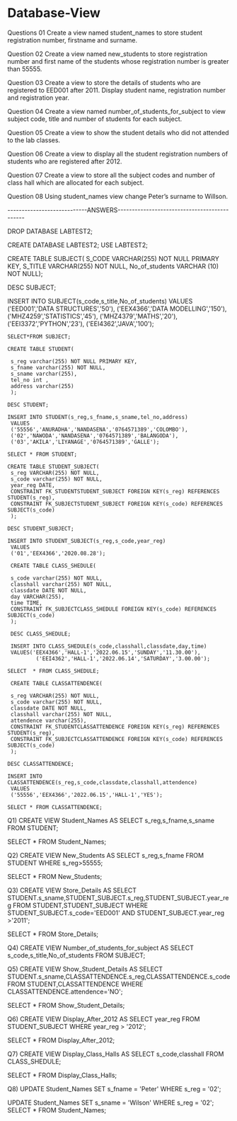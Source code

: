 # Database-View

Questions 01
Create a view named student_names to store student registration number, firstname and surname.

Question 02
Create a view named new_students to store registration number and first name of the students whose
registration number is greater than 55555.

Question 03
Create a view to store the details of students who are registered to EED001 after 2011. Display student
name, registration number and registration year.

Question 04
Create a view named number_of_students_for_subject to view subject code, title and number of
students for each subject.

Question 05
Create a view to show the student details who did not attended to the lab classes.

Question 06
Create a view to display all the student registration numbers of students who are registered after 2012.

Question 07
Create a view to store all the subject codes and number of class hall which are allocated for
each
subject.

Question 08
Using student_names view change Peter’s surname to Willson.

----------------------------ANSWERS---------------------------------------------

DROP DATABASE LABTEST2;
 

CREATE DATABASE LABTEST2;
  USE LABTEST2;

  CREATE TABLE SUBJECT(
     S_CODE VARCHAR(255) NOT NULL PRIMARY KEY,
     S_TITLE VARCHAR(255) NOT NULL,
     No_of_students VARCHAR (10) NOT NULL);


  DESC SUBJECT;

  INSERT INTO SUBJECT(s_code,s_title,No_of_students)
     VALUES
     ('EED001','DATA STRUCTURES','50'),
     ('EEX4366','DATA MODELLING','150'),
     ('MHZ4259','STATISTICS','45'),
     ('MHZ4379','MATHS','20'),
     ('EEI3372','PYTHON','23'),
     ('EEI4362','JAVA','100');

    SELECT*FROM SUBJECT;

    CREATE TABLE STUDENT(
    
     s_reg varchar(255) NOT NULL PRIMARY KEY,
     s_fname varchar(255) NOT NULL,
     s_sname varchar(255),
     tel_no int ,
     address varchar(255)
     );

    DESC STUDENT;

    INSERT INTO STUDENT(s_reg,s_fname,s_sname,tel_no,address)
     VALUES
     ('55556','ANURADHA','NANDASENA','0764571389','COLOMBO'),
     ('02','NAWODA','NANDASENA','0764571389','BALANGODA'),
     ('03','AKILA','LIYANAGE','0764571389','GALLE');

    SELECT * FROM STUDENT;

    CREATE TABLE STUDENT_SUBJECT(
     s_reg VARCHAR(255) NOT NULL,
     s_code varchar(255) NOT NULL,
     year_reg DATE,
     CONSTRAINT FK_STUDENTSTUDENT_SUBJECT FOREIGN KEY(s_reg) REFERENCES STUDENT(s_reg),
     CONSTRAINT FK_SUBJECTSTUDENT_SUBJECT FOREIGN KEY(s_code) REFERENCES SUBJECT(s_code)
     );

    DESC STUDENT_SUBJECT;

    INSERT INTO STUDENT_SUBJECT(s_reg,s_code,year_reg)
     VALUES
     ('01','EEX4366','2020.08.28');

     CREATE TABLE CLASS_SHEDULE(
    
     s_code varchar(255) NOT NULL,
     classhall varchar(255) NOT NULL,
     classdate DATE NOT NULL,
     day VARCHAR(255),
     time TIME,
     CONSTRAINT FK_SUBJECTCLASS_SHEDULE FOREIGN KEY(s_code) REFERENCES SUBJECT(s_code)
     );

     DESC CLASS_SHEDULE;

     INSERT INTO CLASS_SHEDULE(s_code,classhall,classdate,day,time)
     VALUES('EEX4366','HALL-1','2022.06.15','SUNDAY','11.30.00'),
             ('EEI4362','HALL-1','2022.06.14','SATURDAY','3.00.00');

    SELECT  * FROM CLASS_SHEDULE;
    
     CREATE TABLE CLASSATTENDENCE(
    
     s_reg VARCHAR(255) NOT NULL,
     s_code varchar(255) NOT NULL,
     classdate DATE NOT NULL,
     classhall varchar(255) NOT NULL,
     attendence varchar(255),
     CONSTRAINT FK_STUDENTCLASSATTENDENCE FOREIGN KEY(s_reg) REFERENCES STUDENT(s_reg),
     CONSTRAINT FK_SUBJECTCLASSATTENDENCE FOREIGN KEY(s_code) REFERENCES SUBJECT(s_code)
     );

    DESC CLASSATTENDENCE;

    INSERT INTO CLASSATTENDENCE(s_reg,s_code,classdate,classhall,attendence)
     VALUES
     ('55556','EEX4366','2022.06.15','HALL-1','YES');

    SELECT * FROM CLASSATTENDENCE;




Q1)
CREATE VIEW Student_Names AS 
SELECT s_reg,s_fname,s_sname
FROM STUDENT;

SELECT * FROM Student_Names;

Q2)
CREATE VIEW New_Students AS 
SELECT s_reg,s_fname
FROM STUDENT
WHERE s_reg>55555;


SELECT * FROM New_Students;


Q3)
CREATE VIEW Store_Details AS 
SELECT STUDENT.s_sname,STUDENT_SUBJECT.s_reg,STUDENT_SUBJECT.year_reg
FROM STUDENT,STUDENT_SUBJECT
WHERE STUDENT_SUBJECT.s_code='EED001' AND STUDENT_SUBJECT.year_reg >'2011';

SELECT * FROM Store_Details;

Q4)
CREATE VIEW Number_of_students_for_subject AS 
SELECT s_code,s_title,No_of_students
FROM SUBJECT;



Q5)
CREATE VIEW Show_Student_Details AS 
SELECT STUDENT.s_sname,CLASSATTENDENCE.s_reg,CLASSATTENDENCE.s_code
FROM STUDENT,CLASSATTENDENCE
WHERE CLASSATTENDENCE.attendence='NO';

SELECT * FROM Show_Student_Details;

Q6)
CREATE VIEW Display_After_2012 AS 
SELECT year_reg
FROM STUDENT_SUBJECT
WHERE year_reg > '2012';

SELECT * FROM Display_After_2012;

Q7)
CREATE VIEW Display_Class_Halls AS 
SELECT s_code,classhall
FROM CLASS_SHEDULE;

SELECT * FROM Display_Class_Halls;

Q8)
UPDATE Student_Names
SET s_fname = 'Peter'
WHERE s_reg = '02';

UPDATE Student_Names
SET s_sname = 'Wilson'
WHERE s_reg = '02';
SELECT * FROM Student_Names;
